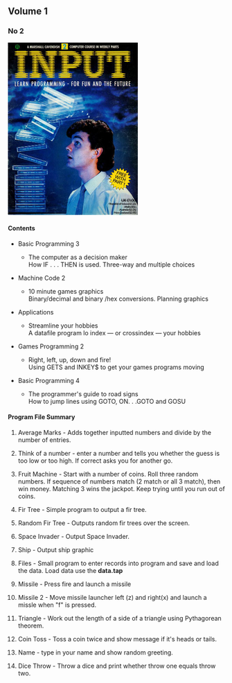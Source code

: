 ## Volume 1

### No 2

![Input Vol 1 No 2](input_vol1_no2.jpg)

#### Contents

+ Basic Programming 3
  + The computer as a decision maker</br>
    How IF . . . THEN is used. Three-way and multiple choices

+ Machine Code 2
  + 10 minute games graphics</br>
  Binary/decimal and binary /hex conversions. Planning graphics

+ Applications
  + Streamline your hobbies</br>
  A datafile program lo index — or crossindex — your hobbies

+ Games Programming 2
  + Right, left, up, down and fire!</br>
  Using GETS and INKEY$ to get your games programs moving

+ Basic Programming 4
  + The programmer's guide to road signs</br>
  How to jump lines using GOTO, ON. . .GOTO and GOSU
  


#### Program File Summary

1. Average Marks - Adds together inputted numbers and divide by the number of entries.

2. Think of a number - enter a number and tells you whether the guess is too low or too high. If correct asks you for another go. 

3. Fruit Machine - Start with a number of coins. Roll three random numbers. If sequence of numbers match (2 match or all 3 match), then win money. Matching 3 wins the jackpot. Keep trying until you run out of coins.

4. Fir Tree - Simple program to output a fir tree.

5. Random Fir Tree - Outputs random fir trees over the screen.

6. Space Invader - Output Space Invader.

7. Ship - Output ship graphic

8. Files - Small program to enter records into program and save and load the data. Load data use the **data.tap**

9. Missile - Press fire and launch a missile

10. Missile 2 - Move missile launcher left (z) and right(x) and launch a missle when "f" is pressed.

11. Triangle - Work out the length of a side of a triangle using Pythagorean theorem.

12. Coin Toss - Toss a coin twice and show message if it's heads or tails.

13. Name - type in your name and show random greeting.

14. Dice Throw - Throw a dice and print whether throw one equals throw two.

